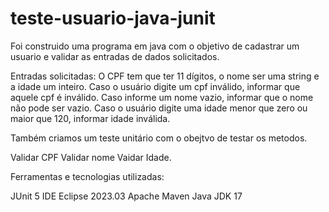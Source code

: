 # teste-usuario-java-junit

Foi construido uma programa em java com o objetivo de cadastrar um usuario e validar as entradas de dados solicitados.

Entradas solicitadas: 
O CPF tem que ter 11 dígitos, o nome ser uma string e a idade um inteiro.
Caso o usuário digite um cpf inválido, informar que aquele cpf é inválido.
Caso informe um nome vazio, informar que o nome não pode ser vazio.
Caso o usuário digite uma idade menor que zero ou maior que 120, informar idade
inválida.

Também criamos um teste unitário com o obejtvo de testar os metodos.

Validar CPF
Validar nome
Vaidar Idade.

Ferramentas e tecnologias utilizadas:

JUnit 5
IDE Eclipse 2023.03
Apache Maven
Java JDK 17
